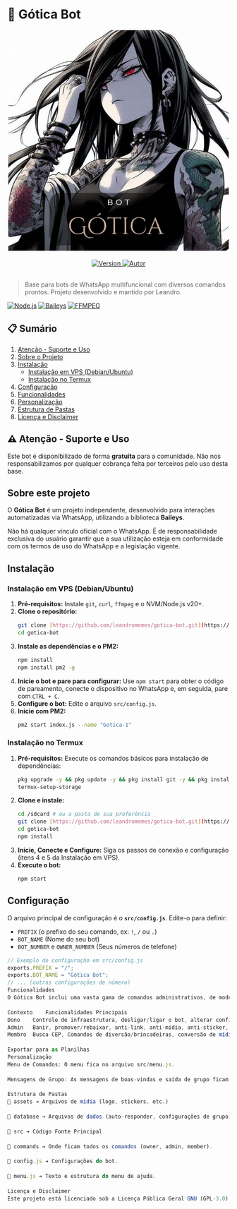 # 🤖 Gótica Bot

<div align="center">
    <img src="./assets/images/gotica-bot.png" width="500" alt="Gótica Bot Logo">
</div>

<br />

<div align="center">
    <a href="https://github.com/leandromemes/gotica-bot">
        <img alt="Version" src="https://img.shields.io/badge/Vers%C3%A3o-6.3.4-blue">
    </a>
    <a href="https://github.com/leandromemes/gotica-bot">
        <img alt="Autor" src="https://img.shields.io/badge/Autor-Leandro-red">
    </a>
</div>

<br />

> Base para bots de WhatsApp multifuncional com diversos comandos prontos. Projeto desenvolvido e mantido por Leandro.

[![Node.js](https://img.shields.io/badge/Node.js-22.19-green?logo=node.js)](https://nodejs.org/en)
[![Baileys](https://img.shields.io/badge/Baileys-6.7.19-purple?logo=whatsapp)](https://github.com/WhiskeySockets/Baileys)
[![FFMPEG](https://img.shields.io/badge/FFMPEG-Latest-orange?logo=ffmpeg)](https://ffmpeg.org/)

## 📋 Sumário

1. [Atenção - Suporte e Uso](#-atenção---suporte-e-uso)
2. [Sobre o Projeto](#sobre-este-projeto)
3. [Instalação](#instalação)
    - [Instalação em VPS (Debian/Ubuntu)](#instalação-em-vps-debianubuntu)
    - [Instalação no Termux](#instalação-no-termux)
4. [Configuração](#configuração)
5. [Funcionalidades](#funcionalidades)
6. [Personalização](#personalização)
7. [Estrutura de Pastas](#estrutura-de-pastas)
8. [Licença e Disclaimer](#licença-e-disclaimer)

## ⚠ Atenção - Suporte e Uso

Este bot é disponibilizado de forma **gratuíta** para a comunidade. Não nos responsabilizamos por qualquer cobrança feita por terceiros pelo uso desta base.

## Sobre este projeto

O **Gótica Bot** é um projeto independente, desenvolvido para interações automatizadas via WhatsApp, utilizando a biblioteca **Baileys**.

Não há qualquer vínculo oficial com o WhatsApp. É de responsabilidade exclusiva do usuário garantir que a sua utilização esteja em conformidade com os termos de uso do WhatsApp e a legislação vigente.

## Instalação

### Instalação em VPS (Debian/Ubuntu)

1.  **Pré-requisitos:** Instale `git`, `curl`, `ffmpeg` e o NVM/Node.js v20+.
2.  **Clone o repositório:**
    ```sh
    git clone [https://github.com/leandromemes/gotica-bot.git](https://github.com/leandromemes/gotica-bot.git)
    cd gotica-bot
    ```
3.  **Instale as dependências e o PM2:**
    ```sh
    npm install
    npm install pm2 -g
    ```
4.  **Inicie o bot e pare para configurar:** Use `npm start` para obter o código de pareamento, conecte o dispositivo no WhatsApp e, em seguida, pare com `CTRL + C`.
5.  **Configure o bot:** Edite o arquivo `src/config.js`.
6.  **Inicie com PM2:**
    ```sh
    pm2 start index.js --name "Gotica-1"
    ```

### Instalação no Termux

1.  **Pré-requisitos:** Execute os comandos básicos para instalação de dependências:
    ```sh
    pkg upgrade -y && pkg update -y && pkg install git -y && pkg install nodejs-lts -y && pkg install ffmpeg -y
    termux-setup-storage
    ```
2.  **Clone e instale:**
    ```sh
    cd /sdcard # ou a pasta de sua preferência
    git clone [https://github.com/leandromemes/gotica-bot.git](https://github.com/leandromemes/gotica-bot.git)
    cd gotica-bot
    npm install
    ```
3.  **Inicie, Conecte e Configure:** Siga os passos de conexão e configuração (itens 4 e 5 da Instalação em VPS).
4.  **Execute o bot:**
    ```sh
    npm start
    ```

## Configuração

O arquivo principal de configuração é o **`src/config.js`**. Edite-o para definir:
- `PREFIX` (o prefixo do seu comando, ex: `!`, `/` ou `.`)
- `BOT_NAME` (Nome do seu bot)
- `BOT_NUMBER` e `OWNER_NUMBER` (Seus números de telefone)

```javascript
// Exemplo de configuração em src/config.js
exports.PREFIX = "/";
exports.BOT_NAME = "Gótica Bot";
// ... (outras configurações de número)
Funcionalidades
O Gótica Bot inclui uma vasta gama de comandos administrativos, de moderação de grupo e de membro, como:

Contexto	Funcionalidades Principais
Dono	Controle de infraestrutura, desligar/ligar o bot, alterar configurações globais.
Admin	Banir, promover/rebaixar, anti-link, anti-mídia, anti-sticker, agendamento de mensagens, boas-vindas.
Membro	Busca CEP, Comandos de diversão/brincadeiras, conversão de mídias (sticker para imagem e vice-versa), comandos de utilidade.

Exportar para as Planilhas
Personalização
Menu de Comandos: O menu fica no arquivo src/menu.js.

Mensagens de Grupo: As mensagens de boas-vindas e saída de grupo ficam no arquivo src/messages.js.

Estrutura de Pastas
📁 assets ➔ Arquivos de mídia (logo, stickers, etc.)

📁 database ➔ Arquivos de dados (auto-responder, configurações de grupo).

📁 src ➔ Código Fonte Principal

📁 commands ➔ Onde ficam todos os comandos (owner, admin, member).

📝 config.js ➔ Configurações do bot.

📝 menu.js ➔ Texto e estrutura do menu de ajuda.

Licença e Disclaimer
Este projeto está licenciado sob a Licença Pública Geral GNU (GPL-3.0). Isso garante que o código-fonte permaneça aberto e acessível a todos. Você pode usar, modificar e distribuir o código, desde que mantenha a licença e os créditos originais.
